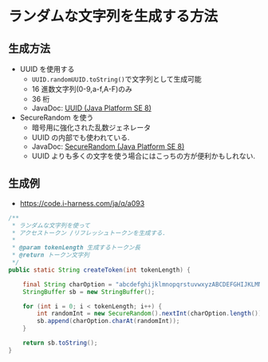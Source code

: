 # ランダムな文字列を生成する方法

## 生成方法

- UUID を使用する
  - `UUID.randomUUID.toString()`で文字列として生成可能
  - 16 進数文字列(0-9,a-f,A-F)のみ
  - 36 桁
  - JavaDoc: [UUID (Java Platform SE 8)](https://docs.oracle.com/javase/jp/8/docs/api/java/util/UUID.html#toString--)
- SecureRandom を使う
  - 暗号用に強化された乱数ジェネレータ
  - UUID の内部でも使われている.
  - JavaDoc: [SecureRandom (Java Platform SE 8)](https://docs.oracle.com/javase/jp/8/docs/api/java/security/SecureRandom.html)
  - UUID よりも多くの文字を使う場合にはこっちの方が便利かもしれない.

## 生成例

- https://code.i-harness.com/ja/q/a093

```java
/**
 * ランダムな文字列を使って
 * アクセストークン /リフレッシュトークンを生成する.
 *
 * @param tokenLength 生成するトークン長
 * @return トークン文字列
 */
public static String createToken(int tokenLength) {

    final String charOption = "abcdefghijklmnopqrstuvwxyzABCDEFGHIJKLMNOPQRSTUVWXYZ0123456789";
    StringBuffer sb = new StringBuffer();

    for (int i = 0; i < tokenLength; i++) {
        int randomInt = new SecureRandom().nextInt(charOption.length());
        sb.append(charOption.charAt(randomInt));
    }

    return sb.toString();
}
```

